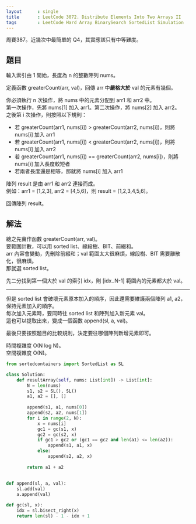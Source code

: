 ```yaml
---
layout      : single
title       : LeetCode 3072. Distribute Elements Into Two Arrays II
tags        : LeetCode Hard Array BinarySearch SortedList Simulation
---
```

周賽387。近幾次中最簡單的 Q4，其實應該只有中等難度。  

## 題目

輸入索引由 1 開始，長度為 n 的整數陣列 nums。  

定義函數 greaterCount(arr, val)，回傳 arr 中**嚴格大於** val 的元素有幾個。  

你必須執行 n 次操作，將 nums 中的元素分配到 arr1 和 arr2 中。  
第一次操作，先將 nums[1] 加入 arr1。第二次操作，將 nums[2] 加入 arr2。  
之後第 i 次操作，則按照以下規則：

- 若 greaterCount(arr1, nums[i]) > greaterCount(arr2, nums[i])，則將 nums[i] 加入 arr1  
- 若 greaterCount(arr1, nums[i]) < greaterCount(arr2, nums[i])，則將 nums[i] 加入 arr2  
- 若 greaterCount(arr1, nums[i]) == greaterCount(arr2, nums[i])，則將 nums[i] 加入長度較短者  
- 若兩者長度還是相等，那就將 nums[i] 加入 arr1  

陣列 result 是由 arr1 和 arr2 連接而成。  
例如：arr1 = [1,2,3], arr2 = [4,5,6]，則 result = [1,2,3,4,5,6]。  

回傳陣列 result。  

## 解法

總之先實作函數 greaterCount(arr, val)。  
要範圍計數，可以用 sorted list、線段樹、BIT、前綴和。  
arr 內容會變動，先刪除前綴和；val 範圍太大很麻煩，線段樹、BIT 需要離散化，很麻煩。  
那就選 sorted list。  

先二分找到第一個大於 val 的索引 idx，則 [idx..N-1] 範圍內的元素都大於 val。  

---

但是 sorted list 會破壞元素原本加入的順序，因此還需要維護兩個陣列 a1, a2，保持元素加入的順序。  
每次加入元素時，要同時往 sorted list 和陣列加入新元素 val。  
這也可以提取出來，變成一個函數 append(sl, a, val)。  

最後只要按照題目的比較規則，決定要往哪個陣列新增元素即可。  

時間複雜度 O(N log N)。  
空間複雜度 O(N)。  

```python
from sortedcontainers import SortedList as SL

class Solution:
    def resultArray(self, nums: List[int]) -> List[int]:
        N = len(nums)
        s1, s2 = SL(), SL()
        a1, a2 = [], []
        
        append(s1, a1, nums[0])
        append(s2, a2, nums[1])
        for i in range(2, N):
            x = nums[i]
            gc1 = gc(s1, x)
            gc2 = gc(s2, x)
            if gc1 > gc2 or (gc1 == gc2 and len(a1) <= len(a2)):
                append(s1, a1, x)
            else:
                append(s2, a2, x)
                
        return a1 + a2
        
        
def append(sl, a, val):
    sl.add(val)
    a.append(val)

def gc(sl, x):
    idx = sl.bisect_right(x)
    return len(sl) - 1 - idx + 1
```
